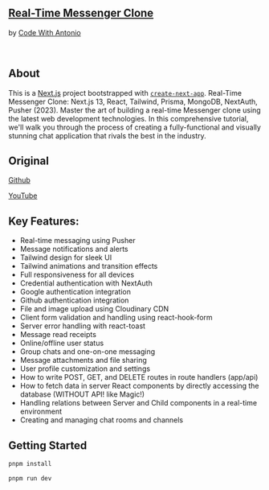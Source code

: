 ## [Real-Time Messenger Clone](https://www.youtube.com/watch?v=PGPGcKBpAk8)

by [Code With Antonio](https://www.youtube.com/@codewithantonio)

<br/>

## About

This is a [Next.js](https://nextjs.org/) project bootstrapped with [`create-next-app`](https://github.com/vercel/next.js/tree/canary/packages/create-next-app). Real-Time Messenger Clone: Next.js 13, React, Tailwind, Prisma, MongoDB, NextAuth, Pusher (2023). Master the art of building a real-time Messenger clone using the latest web development technologies. In this comprehensive tutorial, we'll walk you through the process of creating a fully-functional and visually stunning chat application that rivals the best in the industry.

## Original

[Github](https://github.com/AntonioErdeljac/next13-messenger)

[YouTube](https://www.youtube.com/watch?v=PGPGcKBpAk8)

## Key Features:

- Real-time messaging using Pusher
- Message notifications and alerts
- Tailwind design for sleek UI
- Tailwind animations and transition effects
- Full responsiveness for all devices
- Credential authentication with NextAuth
- Google authentication integration
- Github authentication integration
- File and image upload using Cloudinary CDN
- Client form validation and handling using react-hook-form
- Server error handling with react-toast
- Message read receipts
- Online/offline user status
- Group chats and one-on-one messaging
- Message attachments and file sharing
- User profile customization and settings
- How to write POST, GET, and DELETE routes in route handlers (app/api)
- How to fetch data in server React components by directly accessing the database (WITHOUT API! like Magic!)
- Handling relations between Server and Child components in a real-time environment
- Creating and managing chat rooms and channels

## Getting Started

```bash
pnpm install
```

```bash
pnpm run dev
```
